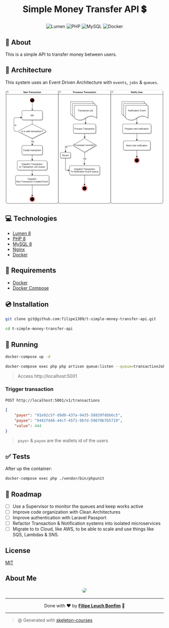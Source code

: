 # <p align="center">Simple Money Transfer API 💲</p>

<p align="center">
    <img src="https://img.shields.io/badge/Code-Lumen-informational?style=flat-square&logo=lumen&color=F4645F" alt="Lumen" />
    <img src="https://img.shields.io/badge/Code-PHP-informational?style=flat-square&logo=php&color=777bb4&logoColor=8892BF" alt="PHP" />
    <img src="https://img.shields.io/badge/Tools-MySQL-informational?style=flat-square&logo=mysql&color=4479A1&logoColor=2496ED" alt="MySQL" />
    <img src="https://img.shields.io/badge/Tools-Docker-informational?style=flat-square&logo=docker&color=2496ED" alt="Docker" />
</p>

## 💬 About

This is a simple API to transfer money between users.

## :triangular_ruler: Architecture

This system uses an Event Driven Architecture with `events`, `jobs` & `queues`.

![Architecture](architecture.png)

## :computer: Technologies

-   [Lumen 8](https://lumen.laravel.com/)
-   [PHP 8](https://www.php.net/)
-   [MySQL 8](https://www.mysql.com/)
-   [Nginx](https://www.nginx.com/)
-   [Docker](https://www.docker.com/)

## :scroll: Requirements

-   [Docker](https://www.docker.com/)
-   [Docker Compose](https://docs.docker.com/compose/)

## :cd: Installation

```sh
git clone git@github.com:filipe1309/t-simple-money-transfer-api.git
```

```sh
cd t-simple-money-transfer-api
```

## :runner: Running

```sh
docker-compose up -d
```

```sh
docker-compose exec php php artisan queue:listen --queue=transactionJobQueue,notificationEventQueue --timeout=60 --sleep=3 --tries=3
```

> Access http://localhost:5001

### Trigger transaction

`POST http://localhost:5001/v1/transactions`

```json
{
    "payer": "91e92c5f-d9d0-437a-9435-58839fdbb6c5",
    "payee": "9442fd46-44cf-4571-9bfd-59670b765719",
    "value": 444
}
```

> `payer` & `payee` are the wallets id of the users

## :white_check_mark: Tests

After up the container:

```sh
docker-compose exec php ./vendor/bin/phpunit
```

## :pushpin: Roadmap

-   [ ] Use a Supervisor to monitor the queues and keep works active
-   [ ] Improve code organization with Clean Architectures
-   [ ] Improve authentication with Laravel Passport
-   [ ] Refactor Transaction & Notification systems into isolated microservices
-   [ ] Migrate to to Cloud, like AWS, to be able to scale and use things like SQS, Lambdas & SNS.

## License

[MIT](https://choosealicense.com/licenses/mit/)

## About Me

<p align="center">
    <a style="font-weight: bold" href="https://www.linkedin.com/in/filipe1309/">
    <img style="border-radius:50%" width="100px; "src="https://avatars.githubusercontent.com/u/2081014?s=60&v=4"/>
    </a>
</p>

---

<p align="center">
    Done with ♥ by <a style="font-weight: bold" href="https://www.linkedin.com/in/filipe1309/">Filipe Leuch Bonfim</a> 🖖
</p>

---

> @ Generated with [skeleton-courses](https://github.com/filipe1309/skeleton-courses)
